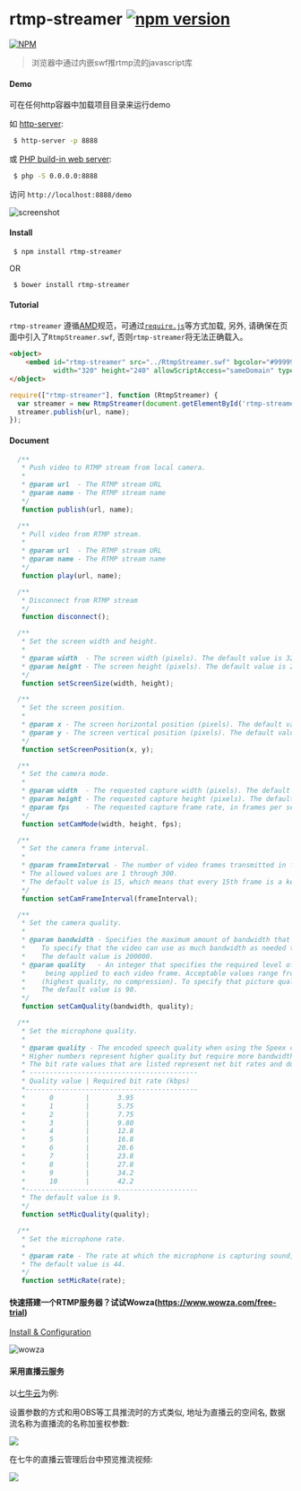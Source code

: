 # rtmp-streamer [![npm version](https://badge.fury.io/js/rtmp-streamer.svg)](https://badge.fury.io/js/rtmp-streamer)

[![NPM](https://nodei.co/npm/rtmp-streamer.png)](https://npmjs.org/package/rtmp-streamer)

> 浏览器中通过内嵌swf推rtmp流的javascript库


#### Demo

可在任何http容器中加载项目目录来运行demo

如 [http-server](https://www.npmjs.com/package/http-server):

```bash
 $ http-server -p 8888 
```

或 [PHP build-in web server](http://php.net/manual/en/features.commandline.webserver.php):

```bash
 $ php -S 0.0.0.0:8888 
```

访问 `http://localhost:8888/demo`

![screenshot](http://blog.chxj.name/content/images/2016/06/screenshot.png)


#### Install

```
 $ npm install rtmp-streamer
```

OR

```
 $ bower install rtmp-streamer
```


#### Tutorial

`rtmp-streamer` 遵循[AMD](http://requirejs.org/docs/whyamd.html)规范，可通过[`require.js`](http://requirejs.org/)等方式加载, 另外, 请确保在页面中引入了`RtmpStreamer.swf`, 否则`rtmp-streamer`将无法正确载入。

```html
<object>
    <embed id="rtmp-streamer" src="../RtmpStreamer.swf" bgcolor="#999999" quality="high"
           width="320" height="240" allowScriptAccess="sameDomain" type="application/x-shockwave-flash"></embed>
</object>
```

```javascript
require(["rtmp-streamer"], function (RtmpStreamer) {
  var streamer = new RtmpStreamer(document.getElementById('rtmp-streamer'));
  streamer.publish(url, name);
});

```


#### Document

```javascript
  /**
   * Push video to RTMP stream from local camera.
   *
   * @param url  - The RTMP stream URL
   * @param name - The RTMP stream name
   */
   function publish(url, name);

  /**
   * Pull video from RTMP stream.
   *
   * @param url  - The RTMP stream URL
   * @param name - The RTMP stream name
   */
   function play(url, name);

  /**
   * Disconnect from RTMP stream
   */
   function disconnect();

  /**
   * Set the screen width and height.
   *
   * @param width  - The screen width (pixels). The default value is 320.
   * @param height - The screen height (pixels). The default value is 240.
   */
   function setScreenSize(width, height);

  /**
   * Set the screen position.
   *
   * @param x - The screen horizontal position (pixels). The default value is 0.
   * @param y - The screen vertical position (pixels). The default value is 0.
   */
   function setScreenPosition(x, y);

  /**
   * Set the camera mode.
   *
   * @param width  - The requested capture width (pixels). The default value is 640.
   * @param height - The requested capture height (pixels). The default value is 480.
   * @param fps    - The requested capture frame rate, in frames per second. The default value is 15.
   */
   function setCamMode(width, height, fps);

  /**
   * Set the camera frame interval.
   *
   * @param frameInterval - The number of video frames transmitted in full (called keyframes) instead of being interpolated by the video compression algorithm.
   * The allowed values are 1 through 300.
   * The default value is 15, which means that every 15th frame is a keyframe. A value of 1 means that every frame is a keyframe.
   */
   function setCamFrameInterval(frameInterval);

  /**
   * Set the camera quality.
   *
   * @param bandwidth - Specifies the maximum amount of bandwidth that the current outgoing video feed can use, in bytes per second (bps).
   *    To specify that the video can use as much bandwidth as needed to maintain the value of quality, pass 0 for bandwidth.
   *    The default value is 200000.
   * @param quality   - An integer that specifies the required level of picture quality, as determined by the amount of compression
   *     being applied to each video frame. Acceptable values range from 1 (lowest quality, maximum compression) to 100
   *    (highest quality, no compression). To specify that picture quality can vary as needed to avoid exceeding bandwidth, pass 0 for quality.
   *    The default value is 90.
   */
   function setCamQuality(bandwidth, quality);

  /**
   * Set the microphone quality.
   *
   * @param quality - The encoded speech quality when using the Speex codec. Possible values are from 0 to 10.
   * Higher numbers represent higher quality but require more bandwidth, as shown in the following table.
   * The bit rate values that are listed represent net bit rates and do not include packetization overhead.
   * ------------------------------------------
   * Quality value | Required bit rate (kbps)
   *-------------------------------------------
   *      0        |       3.95
   *      1        |       5.75
   *      2        |       7.75
   *      3        |       9.80
   *      4        |       12.8
   *      5        |       16.8
   *      6        |       20.6
   *      7        |       23.8
   *      8        |       27.8
   *      9        |       34.2
   *      10       |       42.2
   *-------------------------------------------
   * The default value is 9.
   */
   function setMicQuality(quality);

  /**
   * Set the microphone rate.
   *
   * @param rate - The rate at which the microphone is capturing sound, in kHz. Acceptable values are 5, 8, 11, 22, and 44.
   * The default value is 44.
   */
   function setMicRate(rate);

```


#### 快速搭建一个RTMP服务器？试试Wowza(https://www.wowza.com/free-trial)

[Install & Configuration](https://www.wowza.com/forums/content.php?217-How-to-install-and-configure-Wowza-Streaming-Engine)

![wowza](http://blog.chxj.name/content/images/2016/06/wowza.png)


#### 采用直播云服务

以[七牛云](https://www.qiniu.com/products/pili)为例:

设置参数的方式和用OBS等工具推流时的方式类似, 地址为直播云的空间名, 数据流名称为直播流的名称加鉴权参数:

![](http://blog.chxj.name/content/images/2017/03/Screen-Shot-2017-03-12-at-3.16.09-PM.png)


在七牛的直播云管理后台中预览推流视频:

![](http://blog.chxj.name/content/images/2017/03/Screen-Shot-2017-03-12-at-2.01.27-PM.png)



